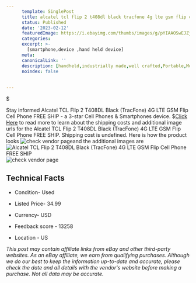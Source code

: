```yaml
---
      template: SinglePost
      title: alcatel tcl flip 2 t408dl black tracfone 4g lte gsm flip cell phone free ship
      status: Published
      date: '2023-02-12'
      featuredImage: https://i.ebayimg.com/thumbs/images/g/pYIAAOSwEJZjSI4H/s-l225.jpg
      categories: 
      excerpt: >-
        [smartphone,device ,hand held device]
      meta:
      canonicalLink: ''
      description: [handheld,industrially made,well crafted,Portable,Mobile,Compact,Convenient,Lightweight,Maneuverable,Man-portable,Miniature,Carriable,Hand-held,Light,Holdable,Transportable,Mobile device,Pocket-sized,On-the-go,Wireless,Cordless,Compact size,Convenient size, smartphone,device ,hand held device]
      noindex: false
      
        
---
```

$

Stay informed Alcatel TCL Flip 2 T408DL Black (TracFone) 4G LTE GSM Flip Cell Phone FREE SHIP - a 3-star Cell Phones & Smartphones device.
$[Click Here](https://www.ebay.com/itm/334738579421?hash=item4deff95fdd%3Ag%3ApYIAAOSwEJZjSI4H&amdata=enc%3AAQAHAAAA4Hz9ETyezXXkwYQSv0Dr74SKtdyaifDn0GG1XvMwvDxcCkj68dAJfeTzFqp0AsLbW%2BHyt87C%2Bfbv%2BjRDxTR1N9hQrXrBTMAO4%2B3g%2BuXvvzStBpMPprcVbtYiTZMZKK7H3V4BavP8yeWmYX30S5WiAizQXbM%2BhYGNUNsT8f7qaeD1pmHFFZYtNDsKbHeGa5QIwMjhUolyejUjunUfJnwit%2Fi1gjnp%2BCuiO4exkPZNqlCKTFoqwW8Mdpt68IzKTIkNWfjFpGTS3o8YwyMQDD38g766o9GliLohP1CFCg272xSJ&mkevt=1&mkcid=1&mkrid=711-53200-19255-0&campid=%253CePNCampaignId%253E&customid=%253CreferenceId%253E&toolid=10049) to read more to learn about the shipping costs and additional image urls for the Alcatel TCL Flip 2 T408DL Black (TracFone) 4G LTE GSM Flip Cell Phone FREE SHIP. Shipping cost is undefined. Here is how the product looks ![check vendor page](https://i.ebayimg.com/thumbs/images/g/pYIAAOSwEJZjSI4H/s-l225.jpg)and the additional images are![Alcatel TCL Flip 2 T408DL Black (TracFone) 4G LTE GSM Flip Cell Phone FREE SHIP](https://i.ebayimg.com/images/g/pYIAAOSwEJZjSI4H/s-l1600.jpg)![check vendor page](https://origin-galleryplus.ebayimg.com/ws/web/334738579421_2_0_1/225x225.jpg,https://origin-galleryplus.ebayimg.com/ws/web/334738579421_3_0_1/225x225.jpg,https://origin-galleryplus.ebayimg.com/ws/web/334738579421_4_0_1/225x225.jpg,https://origin-galleryplus.ebayimg.com/ws/web/334738579421_5_0_1/225x225.jpg)



 ## Technical Facts 



     
      

 - Condition- Used 


      

 - Listed Price- 34.99 


      

 - Currency- USD 


      

 - Feedback score - 13258 


      

 - Location - US 


      
      

 *_This post may contain affiliate links from eBay and other third-party websites. As an eBay affiliate, we earn from qualifying purchases. Although we do our best to keep the information up-to-date and accurate, please check the date and all details with the vendor's website before making a purchase. Not all data may be accurate._*






